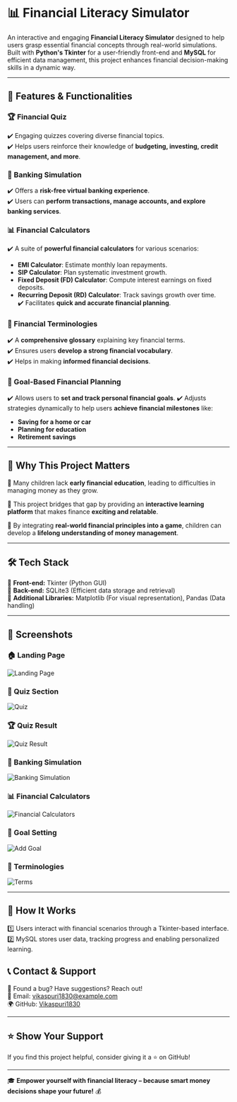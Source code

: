 # 📊 Financial Literacy Simulator

An interactive and engaging **Financial Literacy Simulator** designed to help users grasp essential financial concepts through real-world simulations. Built with **Python's Tkinter** for a user-friendly front-end and **MySQL** for efficient data management, this project enhances financial decision-making skills in a dynamic way.

---

## 🌟 Features & Functionalities  

### 🏆 Financial Quiz  
✔️ Engaging quizzes covering diverse financial topics.  
✔️ Helps users reinforce their knowledge of **budgeting, investing, credit management, and more**.

### 🏦 Banking Simulation  
✔️ Offers a **risk-free virtual banking experience**.  
✔️ Users can **perform transactions, manage accounts, and explore banking services**.

### 📊 Financial Calculators  
✔️ A suite of **powerful financial calculators** for various scenarios:  
   - **EMI Calculator**: Estimate monthly loan repayments.  
   - **SIP Calculator**: Plan systematic investment growth.  
   - **Fixed Deposit (FD) Calculator**: Compute interest earnings on fixed deposits.  
   - **Recurring Deposit (RD) Calculator**: Track savings growth over time.  
✔️ Facilitates **quick and accurate financial planning**.

### 📖 Financial Terminologies  
✔️ A **comprehensive glossary** explaining key financial terms.  
✔️ Ensures users **develop a strong financial vocabulary**.  
✔️ Helps in making **informed financial decisions**.  

### 🎯 Goal-Based Financial Planning  
✔️ Allows users to **set and track personal financial goals**. 
✔️ Adjusts strategies dynamically to help users **achieve financial milestones** like:  
   - **Saving for a home or car**  
   - **Planning for education**  
   - **Retirement savings**  

---

## 🚀 Why This Project Matters  

📌 Many children lack **early financial education**, leading to difficulties in managing money as they grow.  

📌 This project bridges that gap by providing an **interactive learning platform** that makes finance **exciting and relatable**.  

📌 By integrating **real-world financial principles into a game**, children can develop a **lifelong understanding of money management**.  

---

## 🛠️ Tech Stack

🔹 **Front-end:** Tkinter (Python GUI)  
🔹 **Back-end:** SQLite3 (Efficient data storage and retrieval)  
🔹 **Additional Libraries:** Matplotlib (For visual representation), Pandas (Data handling)

---

## 📸 Screenshots

### 🏠 Landing Page
![Landing Page](Outputs/Landing%20Page.png)

### 📝 Quiz Section
![Quiz](Outputs/Quiz.png)

### 🏆 Quiz Result
![Quiz Result](Outputs/Quiz%20Result.png)

### 🏦 Banking Simulation
![Banking Simulation](Outputs/Banking%20Simulation.png)

### 📊 Financial Calculators
![Financial Calculators](Outputs/Financial%20Calculators.png)

### 🎯 Goal Setting
![Add Goal](Outputs/Add%20Goal.png)

### 📜 Terminologies
![Terms](Outputs/Terms.png)

---

## 🎯 How It Works

1️⃣ Users interact with financial scenarios through a Tkinter-based interface.  
2️⃣ MySQL stores user data, tracking progress and enabling personalized learning.

## 📞 Contact & Support

💬 Found a bug? Have suggestions? Reach out!  
📧 Email: vikaspuri1830@example.com  
🌍 GitHub: [Vikaspuri1830](https://github.com/Vikaspuri1830)

---

## ⭐ Show Your Support
If you find this project helpful, consider giving it a ⭐ on GitHub!

---

🎓 **Empower yourself with financial literacy – because smart money decisions shape your future!** 💰
